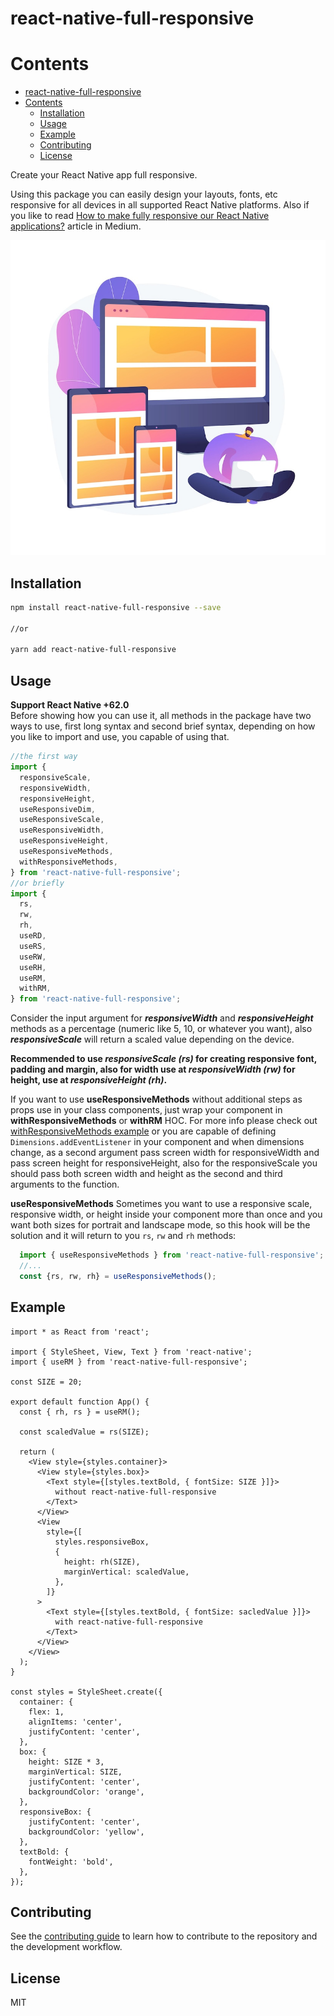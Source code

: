 # react-native-full-responsive

# Contents
- [react-native-full-responsive](#react-native-full-responsive)
- [Contents](#contents)
  - [Installation](#installation)
  - [Usage](#usage)
  - [Example](#example)
  - [Contributing](#contributing)
  - [License](#license)

Create your React Native app full responsive.

Using this package you can easily design your layouts, fonts, etc responsive for all devices in all supported React Native platforms.
Also if you like to read [How to make fully responsive our React Native applications?](https://medium.com/@hpousty/how-to-make-full-responsive-our-react-native-applications-9adaf26c11b1) article in Medium.

<p align="center">
  <img src="./baner.jpg" />
</p>

## Installation

```sh
npm install react-native-full-responsive --save

//or

yarn add react-native-full-responsive
```

## Usage
**Support React Native +62.0**<br/>
Before showing how you can use it, all methods in the package have two ways to use, first long syntax and second brief syntax, depending on how you like to import and use, you capable of using that.

```js
//the first way
import {
  responsiveScale,
  responsiveWidth,
  responsiveHeight,
  useResponsiveDim,
  useResponsiveScale,
  useResponsiveWidth,
  useResponsiveHeight,
  useResponsiveMethods,
  withResponsiveMethods,
} from 'react-native-full-responsive';
//or briefly
import {
  rs,
  rw,
  rh,
  useRD,
  useRS,
  useRW,
  useRH,
  useRM,
  withRM,
} from 'react-native-full-responsive';
```
Consider the input argument for ***responsiveWidth*** and ***responsiveHeight*** methods as a percentage (numeric like 5, 10, or whatever you want), also ***responsiveScale*** will return a scaled value depending on the device.

**Recommended to use *responsiveScale (rs)* for creating responsive font, padding and margin, also for width use at *responsiveWidth (rw)* for height, use at *responsiveHeight (rh)*.**

If you want to use **useResponsiveMethods** without additional steps as props use in your class components, just wrap your component in **withResponsiveMethods** or **withRM** HOC. For more info please check out [withResponsiveMethods example](https://github.com/Mhp23/react-native-full-responsive/tree/main/example/src/ClassApp/index.tsx) or you are capable of defining ```Dimensions.addEventListener``` in your component and when dimensions change, as a second argument pass screen width for responsiveWidth and pass screen height for responsiveHeight, also for the responsiveScale you should pass both screen width and height as the second and third arguments to the function.

**useResponsiveMethods**
Sometimes you want to use a responsive scale, responsive width, or height inside your component more than once and you want both sizes for portrait and landscape mode, so this hook will be the solution and it will return to you `rs`, `rw` and `rh` methods:

```ts
  import { useResponsiveMethods } from 'react-native-full-responsive'; //or useRM
  //...
  const {rs, rw, rh} = useResponsiveMethods();
```

## Example

```tsx
import * as React from 'react';

import { StyleSheet, View, Text } from 'react-native';
import { useRM } from 'react-native-full-responsive';

const SIZE = 20;

export default function App() {
  const { rh, rs } = useRM();

  const scaledValue = rs(SIZE);

  return (
    <View style={styles.container}>
      <View style={styles.box}>
        <Text style={[styles.textBold, { fontSize: SIZE }]}>
          without react-native-full-responsive
        </Text>
      </View>
      <View
        style={[
          styles.responsiveBox,
          {
            height: rh(SIZE),
            marginVertical: scaledValue,
          },
        ]}
      >
        <Text style={[styles.textBold, { fontSize: sacledValue }]}>
          with react-native-full-responsive
        </Text>
      </View>
    </View>
  );
}

const styles = StyleSheet.create({
  container: {
    flex: 1,
    alignItems: 'center',
    justifyContent: 'center',
  },
  box: {
    height: SIZE * 3,
    marginVertical: SIZE,
    justifyContent: 'center',
    backgroundColor: 'orange',
  },
  responsiveBox: {
    justifyContent: 'center',
    backgroundColor: 'yellow',
  },
  textBold: {
    fontWeight: 'bold',
  },
});
 ```

 ## Contributing

See the [contributing guide](CONTRIBUTING.md) to learn how to contribute to the repository and the development workflow.

 ## License
 MIT